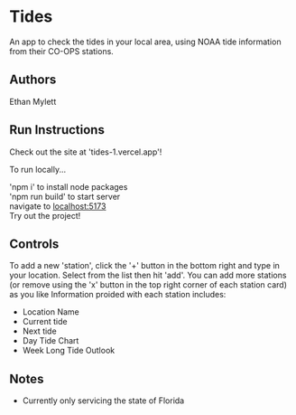 # Tides
An app to check the tides in your local area, using NOAA tide information from their CO-OPS stations. 

## Authors
Ethan Mylett

## Run Instructions
Check out the site at 'tides-1.vercel.app'!  

To run locally...  

'npm i' to install node packages  
'npm run build' to start server  
navigate to [localhost:5173](http://localhost:5173/)  
Try out the project!  

## Controls
To add a new 'station', click the '+' button in the bottom right and type in your location. Select from the list then hit 'add'.
You can add more stations (or remove using the 'x' button in the top right corner of each station card) as you like
Information proided with each station includes:
- Location Name
- Current tide
- Next tide
- Day Tide Chart
- Week Long Tide Outlook

## Notes
- Currently only servicing the state of Florida

